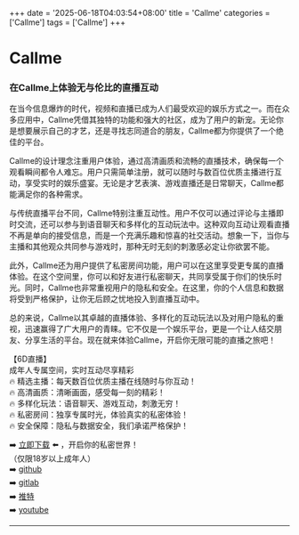 +++
date = '2025-06-18T04:03:54+08:00'
title = 'Callme'
categories = ['Callme']
tags = ['Callme']
+++

# Callme

### 在Callme上体验无与伦比的直播互动

在当今信息爆炸的时代，视频和直播已成为人们最受欢迎的娱乐方式之一。而在众多应用中，Callme凭借其独特的功能和强大的社区，成为了用户的新宠。无论你是想要展示自己的才艺，还是寻找志同道合的朋友，Callme都为你提供了一个绝佳的平台。

Callme的设计理念注重用户体验，通过高清画质和流畅的直播技术，确保每一个观看瞬间都令人难忘。用户只需简单注册，就可以随时与数百位优质主播进行互动，享受实时的娱乐盛宴。无论是才艺表演、游戏直播还是日常聊天，Callme都能满足你的各种需求。

与传统直播平台不同，Callme特别注重互动性。用户不仅可以通过评论与主播即时交流，还可以参与到语音聊天和多样化的互动玩法中。这种双向互动让观看直播不再是单向的接受信息，而是一个充满乐趣和惊喜的社交活动。想象一下，当你与主播和其他观众共同参与游戏时，那种无时无刻的刺激感必定让你欲罢不能。

此外，Callme还为用户提供了私密房间功能，用户可以在这里享受更专属的直播体验。在这个空间里，你可以和好友进行私密聊天，共同享受属于你们的快乐时光。同时，Callme也非常重视用户的隐私和安全。在这里，你的个人信息和数据将受到严格保护，让你无后顾之忧地投入到直播互动中。

总的来说，Callme以其卓越的直播体验、多样化的互动玩法以及对用户隐私的重视，迅速赢得了广大用户的青睐。它不仅是一个娱乐平台，更是一个让人结交朋友、分享生活的平台。现在就来体验Callme，开启你无限可能的直播之旅吧！

【6D直播】  
成年人专属空间，实时互动尽享精彩  
🔥 精选主播：每天数百位优质主播在线随时与你互动！  
🔥 高清画质：清晰画面，感受每一刻的精彩！  
🔥 多样化玩法：语音聊天、游戏互动，刺激无穷！  
🔥 私密房间：独享专属时光，体验真实的私密体验！  
🔥 安全保障：隐私与数据安全，我们承诺严格保护！

➡️ [立即下载](https://down123.s3.ap-east-1.amazonaws.com/down/down.html?channelCode=blog) ⬅️ ，开启你的私密世界！  
（仅限18岁以上成年人）  
➡️ [github](https://aldult-live.github.io/)  
➡️ [gitlab](https://seo-09598d.gitlab.io/)  
➡️ [推特](https://x.com/wegame33)  
➡️ [youtube](https://www.youtube.com/@6Dlive)  

---
